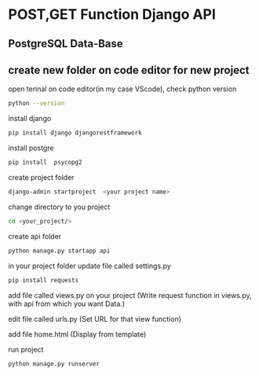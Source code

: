 # POST,GET Function Django API
## PostgreSQL Data-Base
## create new folder on code editor for new project



open terinal on code editor(in my case VScode), check python version
```bash
python --version
```
install django
```bash
pip install django djangorestframework
```
install postgre
```bash
pip install  psycopg2
```


create project folder
```bash
django-admin startproject  <your project name>
```
change directory to you project
```bash
cd <your_project/>
```

create api folder
```bash
python manage.py startapp api
```

in your project folder update file called settings.py
```bash
pip install requests
```
add file called views.py on your project (Write request function in views.py, with api
from which you want Data.)

edit file called urls.py (Set URL for that view function)

add file home.html (Display from template)

run project
```bash
python manage.py runserver
```
